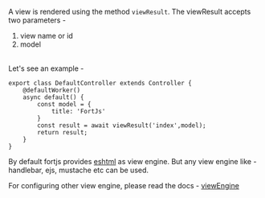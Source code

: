 
A view is rendered using the method `viewResult`. The viewResult accepts two parameters - 

1. view name or id
2. model

<br>
Let's see an example - 

```
export class DefaultController extends Controller {
    @defaultWorker()
    async default() {
        const model = {
            title: 'FortJs'
        }
        const result = await viewResult('index',model);
        return result;
    }
}
```

By default fortjs provides [eshtml](https://github.com/ujjwalguptaofficial/eshtml) as view engine. But any view engine like - handlebar, ejs, mustache etc can be used.

For configuring other view engine, please read the docs - [viewEngine](view-engine)